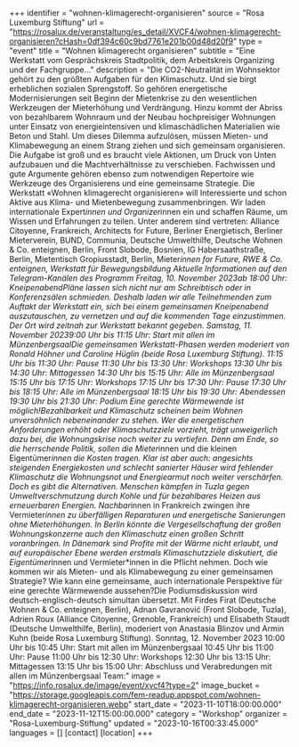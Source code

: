 +++
identifier = "wohnen-klimagerecht-organisieren"
source = "Rosa Luxemburg Stiftung"
url = "https://rosalux.de/veranstaltung/es_detail/XVCF4/wohnen-klimagerecht-organisieren?cHash=0df394c60c9bd7761e201b00d48d20f9"
type = "event"
title = "Wohnen klimagerecht organisieren"
subtitle = "Eine Werkstatt vom Gesprächskreis Stadtpolitik, dem Arbeitskreis Organizing und der Fachgruppe…"
description = "Die CO2-Neutralität im Wohnsektor gehört zu den größten Aufgaben für den Klimaschutz. Und sie birgt erheblichen sozialen Sprengstoff. So gehören energetische Modernisierungen seit Beginn der Mietenkrise zu den wesentlichen Werkzeugen der Mieterhöhung und Verdrängung. Hinzu kommt der Abriss von bezahlbarem Wohnraum und der Neubau hochpreisiger Wohnungen unter Einsatz von energieintensiven und klimaschädlichen Materialien wie Beton und Stahl.
Um dieses Dilemma aufzulösen, müssen Mieten- und Klimabewegung an einem Strang ziehen und sich gemeinsam organisieren. Die Aufgabe ist groß und es braucht viele Aktionen, um Druck von Unten aufzubauen und die Machtverhältnisse zu verschieben. Fachwissen und gute Argumente gehören ebenso zum notwendigen Repertoire wie Werkzeuge des Organisierens und eine gemeinsame Strategie.
Die Werkstatt «Wohnen klimagerecht organisieren» will Interessierte und schon Aktive aus Klima- und Mietenbewegung zusammenbringen. Wir laden internationale Expert*innen und Organizer*innen ein und schaffen Räume, um Wissen und Erfahrungen zu teilen. Unter anderem sind vertreten: Alliance Citoyenne, Frankreich, Architects for Future, Berliner Energietisch, Berliner Mieterverein, BUND, Communia, Deutsche Umwelthilfe, Deutsche Wohnen & Co. enteignen, Berlin, Front Slobode, Bosnien, IG Habersaathstraße, Berlin, Mietentisch Gropiusstadt, Berlin, Mieter*innen for Future, RWE & Co. enteignen, Werkstatt für Bewegungsbildung
Aktuelle Informationen auf den Telegram-Kanälen des 
Programm
Freitag, 10. November 2023ab 18:00 Uhr: KneipenabendPläne lassen sich nicht nur am Schreibtisch oder in Konferenzsälen schmieden. Deshalb laden wir alle Teilnehmenden zum Auftakt der Werkstatt ein, sich bei einem gemeinsamen Kneipenabend auszutauschen, zu vernetzen und auf die kommenden Tage einzustimmen. Der Ort wird zeitnah zur Werkstatt bekannt gegeben.
Samstag, 11. November 20239:00 Uhr bis 11:15 Uhr: Start mit allen im MünzenbergsaalDie gemeinsamen Werkstatt-Phasen werden moderiert von Ronald Höhner und Caroline Hüglin (beide Rosa Luxemburg Stiftung).
11:15 Uhr bis 11:30 Uhr: Pause
11:30 Uhr bis 13:30 Uhr: Workshops
13:30 Uhr bis 14:30 Uhr: Mittagessen
14:30 Uhr bis 15:15 Uhr: Alle im Münzenbergsaal
15:15 Uhr bis 17:15 Uhr: Workshops
17:15 Uhr bis 17:30 Uhr: Pause
17:30 Uhr bis 18:15 Uhr: Alle im Münzenbergsaal
18:15 Uhr bis 19:30 Uhr: Abendessen
19:30 Uhr bis 21:30 Uhr: Podium
Eine gerechte Wärmewende ist möglich!Bezahlbarkeit und Klimaschutz scheinen beim Wohnen unversöhnlich nebeneinander zu stehen. Wer die energetischen Anforderungen erhöht oder Klimaschutzziele vorzieht, trägt unweigerlich dazu bei, die Wohnungskrise noch weiter zu vertiefen. Denn am Ende, so die herrschende Politik, sollen die Mieter*innen und die kleinen Eigentümer*innen die Kosten tragen. Klar ist aber auch: angesichts steigenden Energiekosten und schlecht sanierter Häuser wird fehlender Klimaschutz die Wohnungsnot und Energiearmut noch weiter verschärfen. Doch es gibt die Alternativen. Menschen kämpfen in Tuzla gegen Umweltverschmutzung durch Kohle und für bezahlbares Heizen aus erneuerbaren Energien. Nachbar*innen in Frankreich zwingen ihre Vermieter*innen zu überfälligen Reparaturen und energetische Sanierungen ohne Mieterhöhungen. In Berlin könnte die Vergesellschaftung der großen Wohnungskonzerne auch den Klimaschutz einen großen Schritt voranbringen. In Dänemark sind Profite mit der Wärme nicht erlaubt, und auf europäischer Ebene werden erstmals Klimaschutzziele diskutiert, die Eigentümer*innen und Vermieter*innen in die Pflicht nehmen. Doch wie kommen wir als Mieten- und als Klimabewegung zu einer gemeinsamen Strategie? Wie kann eine gemeinsame, auch internationale Perspektive für eine gerechte Wärmewende aussehen?Die Podiumsdiskussion wird deutsch-englisch-deutsch simultan übersetzt. Mit Firdes Firat (Deutsche Wohnen & Co. enteignen, Berlin), Adnan Gavranović (Front Slobode, Tuzla), Adrien Roux (Alliance Citoyenne, Grenoble, Frankreich) und Elisabeth Staudt (Deutsche Umwelthilfe, Berlin), moderiert von Anastasia Blinzov und Armin Kuhn (beide Rosa Luxemburg Stiftung).
Sonntag, 12. November 2023
10:00 Uhr bis 10:45 Uhr: Start mit allen im Münzenbergsaal
10:45 Uhr bis 11:00 Uhr: Pause
11:00 Uhr bis 12:30 Uhr: Workshops
12:30 Uhr bis 13:15 Uhr: Mittagessen
13:15 Uhr bis 15:00 Uhr: Abschluss und Verabredungen mit allen im Münzenbergsaal
Team:"
image = "https://info.rosalux.de/image/event/xvcf4?type=2"
image_bucket = "https://storage.googleapis.com/fem-readup.appspot.com/wohnen-klimagerecht-organisieren.webp"
start_date = "2023-11-10T18:00:00.000"
end_date = "2023-11-12T15:00:00.000"
category = "Workshop"
organizer = "Rosa-Luxemburg-Stiftung"
updated = "2023-10-16T00:33:45.000"
languages = []
[contact]
[location]
+++